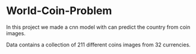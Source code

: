 # World-Coin-Problem
In this project we made a cnn model with can predict the country from coin images.

Data contains a collection of 211 different coins images from 32 currencies.
